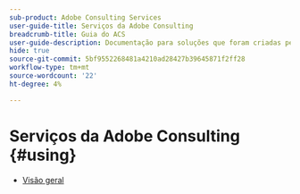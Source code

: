 ```yaml
---
sub-product: Adobe Consulting Services
user-guide-title: Serviços da Adobe Consulting
breadcrumb-title: Guia do ACS
user-guide-description: Documentação para soluções que foram criadas pelo ACS para uso com AEM.
hide: true
source-git-commit: 5bf9552268481a4210ad28427b39645871f2ff28
workflow-type: tm+mt
source-wordcount: '22'
ht-degree: 4%

---
```



# Serviços da Adobe Consulting {#using}

+ [Visão geral](overview.md)
